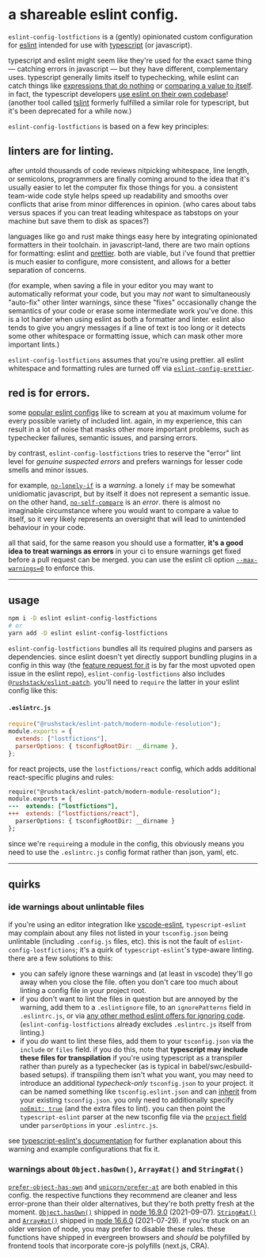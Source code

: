 # a shareable eslint config.

`eslint-config-lostfictions` is a (gently) opinionated custom configuration for
[eslint](https://eslint.org/) intended for use with
[typescript](https://www.typescriptlang.org/) (or javascript).

typescript and eslint might seem like they're used for the exact same thing —
catching errors in javascript — but they have different, complementary uses.
typescript generally limits itself to typechecking, while eslint can catch
things like [expressions that do
nothing](https://eslint.org/docs/rules/no-unused-expressions) or [comparing a
value to itself](https://eslint.org/docs/rules/no-self-compare). in fact, the
typescript developers [use eslint on their own
codebase](https://github.com/microsoft/TypeScript/blob/main/.eslintrc.json)!
(another tool called [tslint](https://github.com/palantir/tslint) formerly
fulfilled a similar role for typescript, but it's been deprecated for a while
now.)

`eslint-config-lostfictions` is based on a few key principles:

## linters are for linting.

after untold thousands of code reviews nitpicking whitespace, line length, or
semicolons, programmers are finally coming around to the idea that it's usually
easier to let the computer fix those things for you. a consistent team-wide
code style helps speed up readability and smooths over conflicts that arise from
minor differences in opinion. (who cares about tabs versus spaces if you can
treat leading whitespace as tabstops on your machine but save them to disk as
spaces?)

languages like go and rust make things easy here by integrating opinionated
formatters in their toolchain. in javascript-land, there are two main options
for formatting: eslint and [prettier](https://prettier.io/). both are viable,
but i've found that prettier is much easier to configure, more consistent, and
allows for a better separation of concerns.

(for example, when saving a file in your editor you may want to automatically
reformat your code, but you may _not_ want to simultaneously "auto-fix" other
linter warnings, since these "fixes" occasionally change the semantics of your
code or erase some intermediate work you've done. this is a lot harder when
using eslint as both a formatter and linter. eslint also tends to give you angry
messages if a line of text is too long or it detects some other whitespace or
formatting issue, which can mask other more important lints.)

`eslint-config-lostfictions` assumes that you're using prettier. all eslint
whitespace and formatting rules are turned off via
[`eslint-config-prettier`](https://github.com/prettier/eslint-config-prettier).

## red is for errors.

some [popular eslint
configs](https://github.com/airbnb/javascript/tree/master/packages/eslint-config-airbnb)
like to scream at you at maximum volume for every possible variety of included
lint. again, in my experience, this can result in a lot of noise that masks
other more important problems, such as typechecker failures, semantic issues,
and parsing errors.

by contrast, `eslint-config-lostfictions` tries to reserve the "error" lint
level for _genuine suspected errors_ and prefers warnings for lesser code smells
and minor issues.

for example, [`no-lonely-if`](https://eslint.org/docs/rules/no-lonely-if) is a
_warning_. a lonely `if` may be somewhat unidiomatic javascript, but by itself
it does not represent a semantic issue. on the other hand,
[`no-self-compare`](https://eslint.org/docs/rules/no-self-compare) is an
_error_. there is almost no imaginable circumstance where you would want to
compare a value to itself, so it very likely represents an oversight that will
lead to unintended behaviour in your code.

all that said, for the same reason you should use a formatter, **it's a good
idea to treat warnings as errors** in your ci to ensure warnings get fixed
before a pull request can be merged. you can use the eslint cli option
[`--max-warnings=0`](https://eslint.org/docs/user-guide/command-line-interface#--max-warnings)
to enforce this.

---

## usage

```bash
npm i -D eslint eslint-config-lostfictions
# or
yarn add -D eslint eslint-config-lostfictions
```

`eslint-config-lostfictions` bundles all its required plugins and parsers as
dependencies. since eslint doesn't yet directly support bundling plugins in a
config in this way (the [feature request for
it](https://github.com/eslint/eslint/issues/3458) is by far the most upvoted
open issue in the eslint repo), `eslint-config-lostfictions` also includes
[`@rushstack/eslint-patch`](https://github.com/microsoft/rushstack/tree/master/eslint/eslint-patch).
you'll need to `require` the latter in your eslint config like this:

#### `.eslintrc.js`

```js
require("@rushstack/eslint-patch/modern-module-resolution");
module.exports = {
  extends: ["lostfictions"],
  parserOptions: { tsconfigRootDir: __dirname },
};
```

for react projects, use the `lostfictions/react` config, which adds additional
react-specific plugins and rules:

```diff
require("@rushstack/eslint-patch/modern-module-resolution");
module.exports = {
---  extends: ["lostfictions"],
+++  extends: ["lostfictions/react"],
  parserOptions: { tsconfigRootDir: __dirname }
};
```

since we're `require`ing a module in the config, this obviously means you need
to use the `.eslintrc.js` config format rather than json, yaml, etc.

---

## quirks

### ide warnings about unlintable files

if you're using an editor integration like
[vscode-eslint](https://github.com/Microsoft/vscode-eslint), `typescript-eslint`
may complain about any files not listed in your `tsconfig.json` being unlintable
(including `.config.js` files, etc). this is not the fault of
`eslint-config-lostfictions`; it's a quirk of `typescript-eslint`'s type-aware
linting. there are a few solutions to this:

- you can safely ignore these warnings and (at least in vscode) they'll go away
  when you close the file. often you don't care too much about linting a config
  file in your project root.
- if you don't want to lint the files in question but are annoyed by the
  warning, add them to a `.eslintignore` file, to an `ignorePatterns` field in
  `.eslintrc.js`, or via [any other method eslint offers for ignoring
  code](https://eslint.org/docs/user-guide/configuring/ignoring-code).
  (`eslint-config-lostfictions` already excludes `.eslintrc.js` itself from
  linting.)
- if you _do_ want to lint these files, add them to your `tsconfig.json` via the
  `include` or `files` field. if you do this, note that **typescript may include
  these files for transpilation** if you're using typescript as a transpiler
  rather than purely as a typechecker (as is typical in babel/swc/esbuild-based
  setups). if transpiling them isn't what you want, you may need to introduce an
  additional _typecheck-only_ `tsconfig.json` to your project. it can be named
  something like `tsconfig.eslint.json` and can
  [inherit](https://www.typescriptlang.org/tsconfig#extends) from your existing
  `tsconfig.json`. you only need to additionally specify [`noEmit: true`](https://www.typescriptlang.org/tsconfig#noEmit) (and the extra files to
  lint). you can then point the `typescript-eslint` parser at the new tsconfig
  file via the [`project`
  field](https://github.com/typescript-eslint/typescript-eslint/tree/main/packages/parser#parseroptionsproject)
  under `parserOptions` in your `.eslintrc.js`.

see [typescript-eslint's
documentation](https://typescript-eslint.io/docs/linting/type-linting#i-get-errors-telling-me-the-file-must-be-included-in-at-least-one-of-the-projects-provided)
for further explanation about this warning and example configurations that fix
it.

### warnings about `Object.hasOwn()`, `Array#at()` and `String#at()`

[`prefer-object-has-own`](https://eslint.org/docs/rules/prefer-object-has-own)
and
[`unicorn/prefer-at`](https://github.com/sindresorhus/eslint-plugin-unicorn/blob/main/docs/rules/prefer-at.md)
are both enabled in this config. the respective functions they recommend are
cleaner and less error-prone than their older alternatives, but they're both
pretty fresh at the moment.
[`Object.hasOwn()`](https://developer.mozilla.org/en-US/docs/Web/JavaScript/Reference/Global_Objects/Object/hasOwn)
shipped in [node
16.9.0](https://github.com/nodejs/node/blob/master/doc/changelogs/CHANGELOG_V16.md#2021-09-07-version-1690-current-targos)
(2021-09-07).
[`String#at()`](https://developer.mozilla.org/en-US/docs/Web/JavaScript/Reference/Global_Objects/String/at)
and
[`Array#at()`](https://developer.mozilla.org/en-US/docs/Web/JavaScript/Reference/Global_Objects/Array/at)
shipped in [node
16.6.0](https://github.com/nodejs/node/blob/master/doc/changelogs/CHANGELOG_V16.md#16.6.0)
(2021-07-29). if you're stuck on an older version of node, you may prefer to
disable these rules. these functions have shipped in evergreen browsers and
_should_ be polyfilled by frontend tools that incorporate core-js polyfills
(next.js, CRA).

